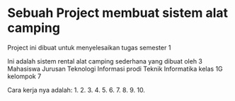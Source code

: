 # Sebuah Project membuat sistem alat camping
Project ini dibuat untuk menyelesaikan tugas semester 1

Ini adalah sistem rental alat camping sederhana yang dibuat oleh 3 Mahasiswa Jurusan Teknologi Informasi prodi Teknik Informatika kelas 1G kelompok 7

Cara kerja nya adalah:
1.
2.
3.
4.
5.
6.
7.
8.
9.
10.



